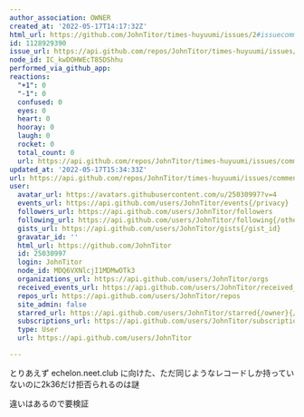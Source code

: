 ```yaml
---
author_association: OWNER
created_at: '2022-05-17T14:17:32Z'
html_url: https://github.com/JohnTitor/times-huyuumi/issues/2#issuecomment-1128929390
id: 1128929390
issue_url: https://api.github.com/repos/JohnTitor/times-huyuumi/issues/2
node_id: IC_kwDOHWEcT85DShhu
performed_via_github_app: 
reactions:
  "+1": 0
  "-1": 0
  confused: 0
  eyes: 0
  heart: 0
  hooray: 0
  laugh: 0
  rocket: 0
  total_count: 0
  url: https://api.github.com/repos/JohnTitor/times-huyuumi/issues/comments/1128929390/reactions
updated_at: '2022-05-17T15:34:33Z'
url: https://api.github.com/repos/JohnTitor/times-huyuumi/issues/comments/1128929390
user:
  avatar_url: https://avatars.githubusercontent.com/u/25030997?v=4
  events_url: https://api.github.com/users/JohnTitor/events{/privacy}
  followers_url: https://api.github.com/users/JohnTitor/followers
  following_url: https://api.github.com/users/JohnTitor/following{/other_user}
  gists_url: https://api.github.com/users/JohnTitor/gists{/gist_id}
  gravatar_id: ''
  html_url: https://github.com/JohnTitor
  id: 25030997
  login: JohnTitor
  node_id: MDQ6VXNlcjI1MDMwOTk3
  organizations_url: https://api.github.com/users/JohnTitor/orgs
  received_events_url: https://api.github.com/users/JohnTitor/received_events
  repos_url: https://api.github.com/users/JohnTitor/repos
  site_admin: false
  starred_url: https://api.github.com/users/JohnTitor/starred{/owner}{/repo}
  subscriptions_url: https://api.github.com/users/JohnTitor/subscriptions
  type: User
  url: https://api.github.com/users/JohnTitor

---
```

とりあえず echelon.neet.club に向けた、ただ同じようなレコードしか持っていないのに2k36だけ拒否られるのは謎

違いはあるので要検証